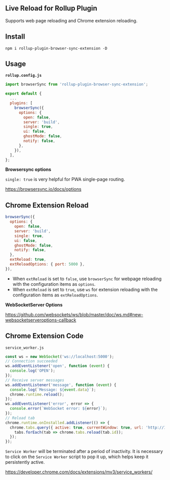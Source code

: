 ## Live Reload for Rollup Plugin

Supports web page reloading and Chrome extension reloading.

## Install

```console
npm i rollup-plugin-browser-sync-extension -D
```

## Usage

**`rollup.config.js`**

```js
import browserSync from 'rollup-plugin-browser-sync-extension';

export default {
  ...
  plugins: [
    browserSync({
      options: {
        open: false,
        server: 'build',
        single: true,
        ui: false,
        ghostMode: false,
        notify: false,
      },
    }),
  ],
};
```

**Browsersync options**

`single: true` is very helpful for PWA single-page routing.

https://browsersync.io/docs/options

## Chrome Extension Reload

```js
browserSync({
  options: {
    open: false,
    server: 'build',
    single: true,
    ui: false,
    ghostMode: false,
    notify: false,
  },
  extReload: true,
  extReloadOptions: { port: 5000 },
}),
```

- When `extReload` is set to `false`, use `browserSync` for webpage reloading with the configuration items as `options`.
- When `extReload` is set to `true`, use `ws` for extension reloading with the configuration items as `extReloadOptions`.

**WebSocketServer Options**

https://github.com/websockets/ws/blob/master/doc/ws.md#new-websocketserveroptions-callback

## Chrome Extension Code

`service_worker.js`

```js
const ws = new WebSocket('ws://localhost:5000');
// Connection succeeded
ws.addEventListener('open', function (event) {
  console.log('OPEN');
});
// Receive server messages
ws.addEventListener('message', function (event) {
  console.log(`Message: ${event.data}`);
  chrome.runtime.reload();
});
ws.addEventListener('error', error => {
  console.error(`WebSocket error: ${error}`);
});
// Reload tab
chrome.runtime.onInstalled.addListener(() => {
  chrome.tabs.query({ active: true, currentWindow: true, url: 'http://127.0.0.1/*' }, tabs => {
    tabs.forEach(tab => chrome.tabs.reload(tab.id));
  });
});
```

`Service Worker` will be terminated after a period of inactivity. It is necessary to click on the `Service Worker` script to pop it up, which helps keep it persistently active.

https://developer.chrome.com/docs/extensions/mv3/service_workers/